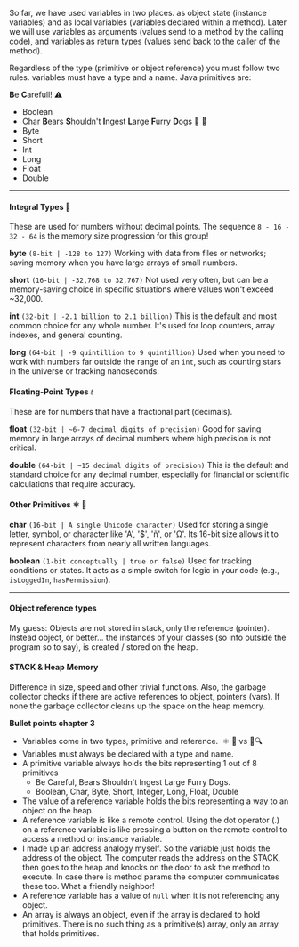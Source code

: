 So far, we have used variables in two places. as object state (instance variables) and as local variables (variables declared within a method). Later we will use variables as arguments (values send to a method by the calling code), and variables as return types (values send back to the caller of the method).

Regardless of the type (primitive or object reference) you must follow two rules. variables must have a type and a name. Java primitives are:

**B**e **C**arefull! ⚠️ 
- Boolean
- Char
**B**ears **S**houldn't **I**ngest **L**arge **F**urry **D**ogs 🐻 🐩
- Byte
- Short
- Int
- Long
- Float
- Double

---
#### **Integral Types** 🔢 
These are used for numbers without decimal points. The sequence `8 - 16 - 32 - 64` is the memory size progression for this group!

**byte** `(8-bit | -128 to 127)` Working with data from files or networks; saving memory when you have large arrays of small numbers.

**short** `(16-bit | -32,768 to 32,767)` Not used very often, but can be a memory-saving choice in specific situations where values won't exceed ~32,000.

**int** `(32-bit | -2.1 billion to 2.1 billion)` This is the default and most common choice for any whole number. It's used for loop counters, array indexes, and general counting.

**long** `(64-bit | -9 quintillion to 9 quintillion)` Used when you need to work with numbers far outside the range of an `int`, such as counting stars in the universe or tracking nanoseconds.

#### **Floating-Point Types** 💧
These are for numbers that have a fractional part (decimals).

**float** `(32-bit | ~6-7 decimal digits of precision)` Good for saving memory in large arrays of decimal numbers where high precision is not critical.

**double** `(64-bit | ~15 decimal digits of precision)` This is the default and standard choice for any decimal number, especially for financial or scientific calculations that require accuracy.

#### **Other Primitives** ⚛️ 🦧
**char** `(16-bit | A single Unicode character)` Used for storing a single letter, symbol, or character like 'A', '$', 'ñ', or 'Ω'. Its 16-bit size allows it to represent characters from nearly all written languages.

**boolean** `(1-bit conceptually | true or false)` Used for tracking conditions or states. It acts as a simple switch for logic in your code (e.g., `isLoggedIn`, `hasPermission`).

---
#### Object reference types
My guess: Objects are not stored in stack, only the reference (pointer). Instead object, or better... the instances of your classes (so info outside the program so to say), is created / stored on the heap. 
#### STACK & Heap Memory
Difference in size, speed and other trivial functions. Also, the garbage collector checks if there are active references to object, pointers (vars). If none the garbage collector cleans up the space on the heap memory.

**Bullet points chapter 3**
- Variables come in two types, primitive and reference.  ⚛️ 🦧 vs  📍🔍  
- Variables must always be declared with a type and name.
- A primitive variable always holds the bits representing 1 out of 8 primitives
	- Be Careful, Bears Shouldn't Ingest Large Furry Dogs.
	- Boolean, Char, Byte, Short, Integer, Long, Float, Double
- The value of a reference variable holds the bits representing a way to an object on the heap.
- A reference variable is like a remote control. Using the dot operator (.) on a reference variable is like pressing a button on the remote control to access a method or instance variable.
- I made up an address analogy myself. So the variable just holds the address of the object. The computer reads the address on the STACK, then goes to the heap and knocks on the door to ask the method to execute. In case there is method params the computer communicates these too. What a friendly neighbor!
- A reference variable has a value of `null` when it is not referencing any object.
- An array is always an object, even if the  array is declared to hold primitives. There is no such thing as a primitive(s) array, only an array that holds primitives.